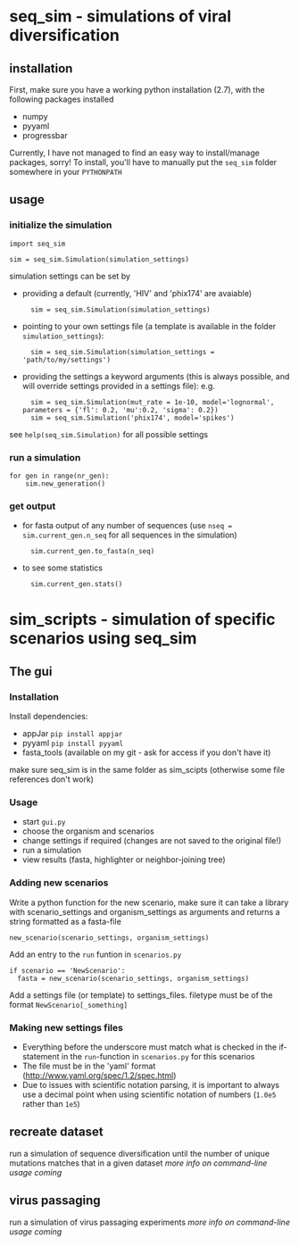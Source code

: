 # seq_sim - simulations of viral diversification

## installation
First, make sure you have a working python installation (2.7), with the following packages installed
* numpy
* pyyaml
* progressbar

Currently, I have not managed to find an easy way to install/manage packages, sorry!
To install, you'll  have to manually put the `seq_sim` folder somewhere in your `PYTHONPATH`

## usage
### initialize the simulation
    import seq_sim

    sim = seq_sim.Simulation(simulation_settings)

simulation settings can be set by
* providing a default (currently, 'HIV' and 'phix174' are avaiable)

		sim = seq_sim.Simulation(simulation_settings)
* pointing to your own settings file (a template is available in the folder `simulation_settings`):

		sim = seq_sim.Simulation(simulation_settings = 'path/to/my/settings')
* providing the settings a keyword arguments (this is always possible, and will override settings provided in a settings file): e.g.

	 	sim = seq_sim.Simulation(mut_rate = 1e-10, model='lognormal', parameters = {'fl': 0.2, 'mu':0.2, 'sigma': 0.2})
	 	sim = seq_sim.Simulation('phix174', model='spikes')

see `help(seq_sim.Simulation)` for all possible settings

### run a simulation
    for gen in range(nr_gen):
	    sim.new_generation()

### get output
* for fasta output of any number of sequences (use `nseq = sim.current_gen.n_seq` for all sequences in the simulation)

		sim.current_gen.to_fasta(n_seq)

* to see some statistics

		sim.current_gen.stats()

# sim_scripts - simulation of specific scenarios using seq_sim
## The gui
### Installation
Install dependencies:
  * appJar `pip install appjar`
  * pyyaml `pip install pyyaml`
  * fasta_tools (available on my git - ask for access if you don't have it)

make sure seq_sim is in the same folder as sim_scipts (otherwise some file references don't work)

### Usage
* start `gui.py`
* choose the organism and scenarios
* change settings if required (changes are not saved to the original file!)
* run a simulation
* view results (fasta, highlighter or neighbor-joining tree)

### Adding new scenarios
Write a python function for the new scenario, make sure it can take a library with scenario_settings and organism_settings as arguments and returns a string formatted as a fasta-file

    new_scenario(scenario_settings, organism_settings)

Add an entry to the `run` funtion in `scenarios.py`

    if scenario == 'NewScenario':
      fasta = new_scenario(scenario_settings, organism_settings)

Add a settings file (or template) to settings_files. filetype must be of the format `NewScenario[_something]`


### Making new settings files
 * Everything before the underscore must match what is checked in the if-statement in the `run`-function in `scenarios.py` for this scenarios
 * The file must be in the 'yaml' format (http://www.yaml.org/spec/1.2/spec.html)
 * Due to issues with scientific notation parsing, it is important to always use a decimal point when using scientific notation of numbers (`1.0e5` rather than `1e5`)

## recreate dataset
run a simulation of sequence diversification until the number of unique mutations matches that in a given dataset
*more info on command-line usage coming*

## virus passaging
run a simulation of virus passaging experiments
*more info on command-line usage coming*
